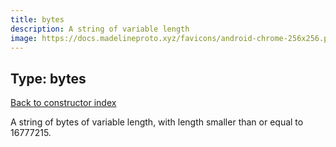 ```yaml
---
title: bytes
description: A string of variable length
image: https://docs.madelineproto.xyz/favicons/android-chrome-256x256.png
---
```

## Type: bytes  
[Back to constructor index](index.md)

A string of bytes of variable length, with length smaller than or equal to 16777215.
